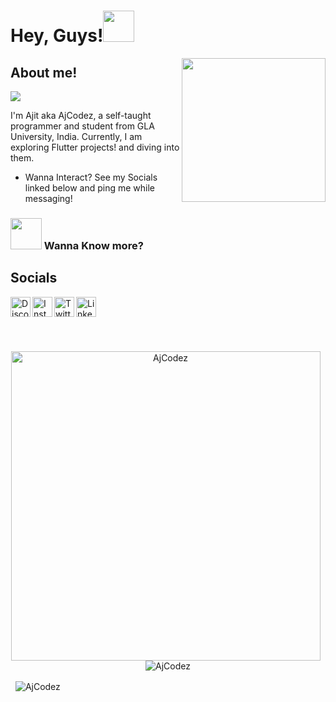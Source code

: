 <h1>Hey, Guys!<img src="https://c.tenor.com/4P02Cdfd26MAAAAj/baby-yoda-so-cute.gif" width="50"></h1>
<img align='right' src="https://media.tenor.com/images/b7939d73d32cb3ce5e48a80dd35dc599/tenor.gif" width="230px" height = "230px">

<h2><b> About me! </b><br></h2> 

![](https://komarev.com/ghpvc/?username=AjCodez&label=PROFILE+VISITS)


I'm Ajit aka AjCodez, a self-taught programmer and student from GLA University, India. Currently, I am exploring Flutter projects! and diving into them.

- Wanna Interact? See my Socials linked below and ping me while messaging! 
<h3><img src="https://media.giphy.com/media/VgCDAzcKvsR6OM0uWg/giphy.gif" width="50"> Wanna Know more?



<h2>Socials</h2>

[<img align="left" alt="Discord: Ajit Singhal#2950" width="32px" src="https://cdn.discordapp.com/attachments/843124873601482783/884735932509618176/kisspng-portable-network-graphics-computer-icons-transpare-braingoodgames-5c9d9c5093e378.86170678155.png" />][discord]

[discord]: https://discordapp.com/users/435378124633669633
[<img align="left" alt="Instagram: ajit_singhal_" width="32px" src="https://cdn.discordapp.com/attachments/843124873601482783/884737051281457152/580b57fcd9996e24bc43c521.png" />][instagram]

[instagram]: https://www.instagram.com/ajit_singhal_/
[<img align="left" alt="Twitter: ajit_singhal_" width="32px" src="https://cdn.discordapp.com/attachments/843124873601482783/884737854524239892/twitter-logo-png-5860.png" />][twitter]

[twitter]: https://twitter.com/Ajit_Singhal_
[<img align="left" alt="LinkedIN: Ajit Singhal" width="32px" src="https://cdn.discordapp.com/attachments/843124873601482783/938777454640791592/174857.png" />][linkedin]

[linkedin]: https://www.linkedin.com/in/ajit-singhal-7b101a204/
<br>
<h1> </h1>
<br>



<p align="center"> 

 <img align="center" width=495 src="https://github-readme-stats.vercel.app/api/top-langs?username=AjCodez&show_icons=true&locale=en&layout=compact" alt="AjCodez" />
&nbsp;<img align="center" src="https://github-readme-stats.vercel.app/api?username=AjCodez&show_icons=true&locale=en" alt="AjCodez" /></p>

&nbsp; <img align="center" src="https://github-readme-streak-stats.herokuapp.com/?user=AjCodez&" alt="AjCodez" /></p>
<br>
